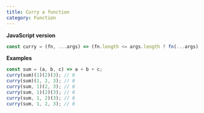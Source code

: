 ```yaml
---
title: Curry a function
category: Function
---
```


**JavaScript version**

```js
const curry = (fn, ...args) => (fn.length <= args.length ? fn(...args) : curry.bind(null, fn, ...args));
```

**Examples**

```js
const sum = (a, b, c) => a + b + c;
curry(sum)(1)(2)(3); // 6
curry(sum)(1, 2, 3); // 6
curry(sum, 1)(2, 3); // 6
curry(sum, 1)(2)(3); // 6
curry(sum, 1, 2)(3); // 6
curry(sum, 1, 2, 3); // 6
```
